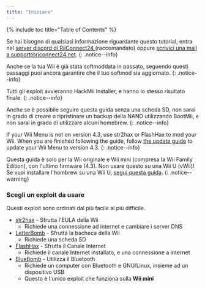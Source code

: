 ```yaml
---
title: "Iniziare"
---
```


{% include toc title="Table of Contents" %}

Se hai bisogno di qualsiasi informazione riguardante questo tutorial, entra nel [server discord di RiiConnect24 ](https://discord.gg/rc24)(raccomandato) oppure [scrivici una mail a support@riconnect24.net](mailto:support@riiconnect24.net).
{: .notice--info}

Anche se la tua Wii è già stata softmoddata in passato, seguendo questi passaggi puoi ancora garantire che il tuo softmod sia aggiornato.
{: .notice--info}

Tutti gli exploit avvieranno HackMii Installer, e hanno lo stesso risultato finale.
{: .notice--info}

Anche se è possibile seguire questa guida senza una scheda SD, non sarai in grado di creare o ripristinare un backup della NAND utilizzando BootMii, e non sarai in grado di utilizzare alcuni homebrew.
{: .notice--info}

If your Wii Menu is not on version 4.3, use str2hax or FlashHax to mod your Wii. When you are finished following the guide, follow [the update guide](update) to update your Wii Menu to version 4.3.
{: .notice--info}

Questa guida è solo per la Wii originale e Wii mini (compresa la Wii Family Edition), con l'ultimo firmware (4.3). Non usare questo su una Wii U (vWii)! Se vuoi installare l'hombrew su una Wii U, [segui questa guida](https://wiiu.hacks.guide).
{: .notice--warning}

### Scegli un exploit da usare

Questi exploit sono ordinati dal più facile al più difficile.

- [str2hax](str2hax) - Sfrutta l'EULA della Wii
    * Richiede una connessione ad internet e cambiare i server DNS
- [LetterBomb](letterbomb) - Sfrutta la bacheca della Wii
    * Richiede una scheda SD
- [FlashHax](flashhax) - Sfrutta il Canale Internet
    * Richiede il canale Internet installato, e una connessione a internet
- [BlueBomb](bluebomb) - Utilizza il Bluetooth
    * Richiede un computer con Bluetooth e GNU/Linux, insieme ad un dispositivo USB
    * Questo è l'unico exploit che funziona sulla **Wii mini**
